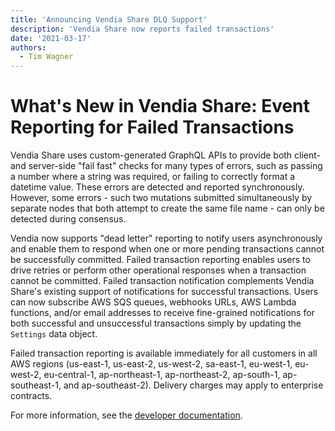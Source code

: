 ```yaml
---
title: 'Announcing Vendia Share DLQ Support'
description: 'Vendia Share now reports failed transactions'
date: '2021-03-17'
authors:
  - Tim Wagner
---
```


# What's New in Vendia Share: Event Reporting for Failed Transactions

Vendia Share uses custom-generated GraphQL APIs to provide both client- and server-side "fail fast" checks for many types of errors, such as passing a number where a string was required, or failing to correctly format a datetime value. These errors are detected and reported synchronously. However, some errors - such two mutations submitted simultaneously by separate nodes that both attempt to create the same file name - can only be detected during consensus.

Vendia now supports "dead letter" reporting to notify users asynchronously and enable them to respond when one or more pending transactions cannot be successfully committed. Failed transaction reporting enables users to drive retries or perform other operational responses when a transaction cannot be committed. Failed transaction notification complements Vendia Share's existing support of notifications for successful transactions. Users can now subscribe AWS SQS queues, webhooks URLs, AWS Lambda functions, and/or email addresses to receive fine-grained notifications for both successful and unsuccessful transactions simply by updating the ```Settings``` data object.

Failed transaction reporting is available immediately for all customers in all AWS regions (us-east-1, us-east-2, us-west-2, sa-east-1, eu-west-1, eu-west-2, eu-central-1, ap-northeast-1, ap-northeast-2, ap-south-1, ap-southeast-1, and ap-southeast-2). Delivery charges may apply to enterprise contracts.

For more information, see the [developer documentation](https://vendia.net/docs/share/integrations#outbound).
